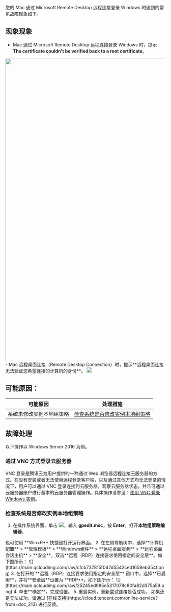 您的 Mac 通过 Microsoft Remote Desktop 远程连接登录 Windows 时遇到的常见故障现象如下。
## 现象现象

- Mac 通过 Microsoft Remote Desktop 远程连接登录 Windows 时，提示 **The certificate couldn't be verified back to a root certificate**。
<img style="width:950px; max-width: inherit;" src="https://main.qcloudimg.com/raw/070b9c862d6928988768b266461bc816.png" data-nonescope="true" />
- Mac 远程桌面连接（Remote Desktop Connection）时，提示**远程桌面连接无法验证您希望连接的计算机的身份**。
<img src="https://main.qcloudimg.com/raw/32f0444a47b2e4c90f6657ec9686afcb.png" data-nonescope="true">

## 可能原因：
<table>
<thead>
  <tr>
    <th>可能原因</th>
    <th>处理措施</th>
  </tr>
</thead>
<tbody>
    <td>系统未修改实例本地组策略</td>
    <td><a href="#inodeFull"> 检查系统是否修改实例本地组策略</a></td>
  </tr>
</tbody>
</table>

## 故障处理

<dx-alert infotype="explain" title="">
以下操作以 Windows Server 2016 为例。
</dx-alert>


### 通过 VNC 方式登录云服务器[](id:diskSpaceFull)
VNC 登录是腾讯云为用户提供的一种通过 Web 浏览器远程连接云服务器的方式。在没有安装或者无法使用远程登录客户端，以及通过其他方式均无法登录的情况下，用户可以通过 VNC 登录连接到云服务器，观察云服务器状态，并且可通过云服务器账户进行基本的云服务器管理操作。具体操作请参见：[使用 VNC 登录 Windows 实例](https://cloud.tencent.com/document/product/213/35704)。

### 检查系统是否修改实例本地组策略[](id:inodeFull)

1. 在操作系统界面，单击 <img src="https://main.qcloudimg.com/raw/330624bafb194914948c8ebd9e47334d.png" style="margin: 0;">，输入 **gpedit.msc**，按 **Enter**，打开**本地组策略编辑器**。
<dx-alert infotype="explain" title="">
也可使用 **Win+R** 快捷键打开运行界面。
</dx-alert>
2. 在左侧导航树中，选择**计算机配置** > **管理模板** > **Windows组件** > **远程桌面服务** > **远程桌面会话主机** > **安全**，双击**远程（RDP）连接要求使用指定的安全层**。如下图所示：
![](https://main.qcloudimg.com/raw/cfcb737815f047d5542ced1658eb354f.png)
3. 在打开的 **远程（RDP）连接要求使用指定的安全层** 窗口中，选择**已启用**，并将**安全层**设置为 **RDP**。如下图所示：
![](https://main.qcloudimg.com/raw/25245ed985e5317078c80fa82d375a59.png)
4. 单击**确定**，完成设置。
5. 重启实例，重新尝试连接是否成功。
如果还是无法成功，请通过 [在线支持](https://cloud.tencent.com/online-service?from=doc_213) 进行反馈。

